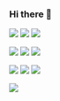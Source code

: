 ### Hi there 👋

![][hacks] ![][hacks] ![][hacks]

![][hacks] ![][hacker] ![][hacks]

![][hacks] ![][hacks] ![][hacks]

![](https://komarev.com/ghpvc/?username=EvanQuan&color=green)

<!--
**EvanQuan/EvanQuan** is a ✨ _special_ ✨ repository because its `README.md` (this file) appears on your GitHub profile.

Here are some ideas to get you started:

- 🔭 I’m currently working on ...
- 🌱 I’m currently learning ...
- 👯 I’m looking to collaborate on ...
- 🤔 I’m looking for help with ...
- 💬 Ask me about ...
- 📫 How to reach me: ...
- 😄 Pronouns: ...
- ⚡ Fun fact: ...
-->

[hacks]: images/HACKS.gif
[hacker]: images/HACKER.gif
